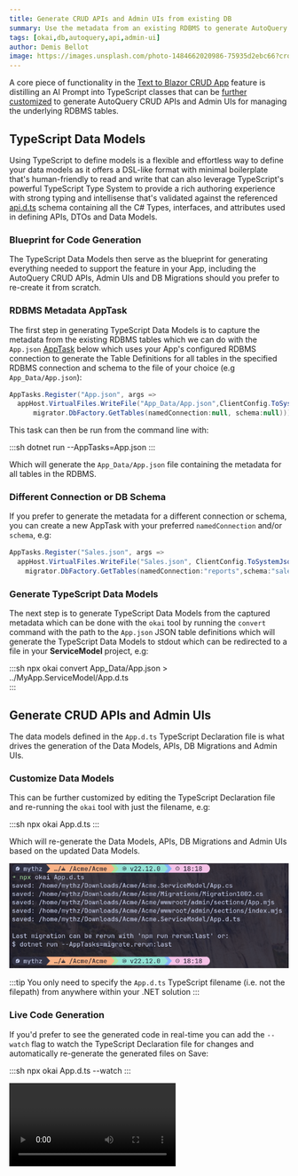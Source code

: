 ```yaml
---
title: Generate CRUD APIs and Admin UIs from existing DB
summary: Use the metadata from an existing RDBMS to generate AutoQuery CRUD APIs and Admin UIs for managing your data.
tags: [okai,db,autoquery,api,admin-ui]
author: Demis Bellot
image: https://images.unsplash.com/photo-1484662020986-75935d2ebc66?crop=entropy&fit=crop&h=1000&w=2000
---
```


A core piece of functionality in the [Text to Blazor CRUD App](/posts/text-to-blazor) feature is distilling an AI Prompt
into TypeScript classes that can be [further customized](https://localhost:5002/posts/text-to-blazor#customize-data-models)
to generate AutoQuery CRUD APIs and Admin UIs for managing the underlying RDBMS tables.

## TypeScript Data Models

Using TypeScript to define models is a flexible and effortless way to define your data models as it offers a DSL-like 
format with minimal boilerplate that's human-friendly to read and write that can also leverage TypeScript's
powerful TypeScript Type System to provide a rich authoring experience with strong typing and intellisense
that's validated against the referenced [api.d.ts](https://okai.servicestack.com/api.d.ts) schema 
containing all the C# Types, interfaces, and attributes used in defining APIs, DTOs and Data Models.

### Blueprint for Code Generation

The TypeScript Data Models then serve as the blueprint for generating everything needed to support the feature 
in your App, including the AutoQuery CRUD APIs, Admin UIs and DB Migrations should you prefer to re-create it from scratch.

### RDBMS Metadata AppTask

The first step in generating TypeScript Data Models is to capture the metadata from the existing RDBMS tables which
we can do with the `App.json` [AppTask](https://docs.servicestack.net/app-tasks) below which uses your App's configured
RDBMS connection to generate the Table Definitions for all tables in the specified RDBMS connection and schema
to the file of your choice (e.g `App_Data/App.json`):

```csharp
AppTasks.Register("App.json", args =>
  appHost.VirtualFiles.WriteFile("App_Data/App.json",ClientConfig.ToSystemJson(
      migrator.DbFactory.GetTables(namedConnection:null, schema:null))));
```

This task can then be run from the command line with:

:::sh
dotnet run --AppTasks=App.json
:::

Which will generate the `App_Data/App.json` file containing the metadata for all tables in the RDBMS.

### Different Connection or DB Schema

If you prefer to generate the metadata for a different connection or schema, you can create a new AppTask 
with your preferred `namedConnection` and/or `schema`, e.g:

```csharp
AppTasks.Register("Sales.json", args =>
  appHost.VirtualFiles.WriteFile("Sales.json", ClientConfig.ToSystemJson(
    migrator.DbFactory.GetTables(namedConnection:"reports",schema:"sales"))));
```

### Generate TypeScript Data Models

The next step is to generate TypeScript Data Models from the captured metadata which can be done with the `okai` tool
by running the `convert` command with the path to the `App.json` JSON table definitions which will generate the 
TypeScript Data Models to stdout which can be redirected to a file in your **ServiceModel** project, e.g:

:::sh
npx okai convert App_Data/App.json > ../MyApp.ServiceModel/App.d.ts  
:::

## Generate CRUD APIs and Admin UIs

The data models defined in the `App.d.ts` TypeScript Declaration file is what drives the
generation of the Data Models, APIs, DB Migrations and Admin UIs.

### Customize Data Models

This can be further customized by editing the TypeScript Declaration file and re-running the `okai` tool
with just the filename, e.g:

:::sh
npx okai App.d.ts
:::

Which will re-generate the Data Models, APIs, DB Migrations and Admin UIs based on the updated Data Models.

![](/img/posts/okai-models/npx-okai-App.png)

:::tip
You only need to specify the `App.d.ts` TypeScript filename (i.e. not the filepath) from
anywhere within your .NET solution
:::

### Live Code Generation

If you'd prefer to see the generated code in real-time you can add the `--watch` flag to watch the
TypeScript Declaration file for changes and automatically re-generate the generated files on Save:

:::sh
npx okai App.d.ts --watch
:::

<video autoplay="autoplay" loop="loop" controls>
    <source src="https://media.servicestack.com/videos/okai-watch.mp4" type="video/mp4">
</video>